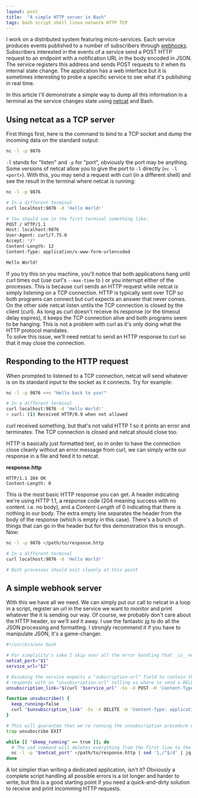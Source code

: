 ```yaml
---
layout: post
title:  "A simple HTTP server in Bash"
tags: bash script shell linux network HTTP TCP
---
```


I work on a distributed system featuring micro-services. Each service produces events published to a number of subscribers through [webhooks](https://en.wikipedia.org/wiki/Webhook). Subscribers interested in the events of a service send a POST HTTP request to an endpoint with a notification URL in the body encoded in JSON. The service registers this address and sends POST requests to it when its internal state change. The application has a web interface but it is sometimes interesting to probe a specific service to see what it's publishing in real time. 

In this article I'll demonstrate a simple way to dump all this information in a terminal as the service changes state using [netcat](https://en.wikipedia.org/wiki/Netcat) and Bash. 

## Using netcat as a TCP server

First things first, here is the command to bind to a TCP socket and dump the incoming data on the standard output: 
```bash
nc -l -p 9876
```
`-l` stands for "listen" and `-p` for "port", obviously the port may be anything. Some versions of netcat allow you to give the port to `-l` directly (`nc -l <port>`). With this, you may send a request with curl (in a different shell) and see the result in the terminal where netcat is running:

```bash
nc -l -p 9876

# In a different terminal
curl localhost:9876 -d 'Hello World!'

# You should see in the first terminal something like: 
POST / HTTP/1.1
Host: localhost:9876
User-Agent: curl/7.75.0
Accept: */*
Content-Length: 12
Content-Type: application/x-www-form-urlencoded

Hello World!
```

If you try this on you machine, you'll notice that both applications hang until curl times out (use curl's `--max-time` to ) or you interrupt either of the processes. This is because curl sends an HTTP request while netcat is simply listening on a TCP connection. HTTP is typically sent over TCP so both programs can connect but curl expects an answer that never comes. On the other side netcat listen untils the TCP connection is closed by the client (curl). As long as curl doesn't receive its response (or the timeout delay expires), it keeps the TCP connection alive and both programs seem to be hanging. This is not a problem with curl as it's only doing what the HTTP protocol mandates.  
To solve this issue, we'll need netcat to send an HTTP response to curl so that it may close the connection.

## Responding to the HTTP request

When prompted to listened to a TCP connection, netcat will send whatever is on its standard input to the socket as it connects. Try for example: 

```bash
nc -l -p 9876 <<< "Hello back to you!"

# In a different terminal
curl localhost:9876 -d 'Hello World!'
> curl: (1) Received HTTP/0.9 when not allowed
```

curl received something, but that's not valid HTTP 1 so it prints an error and terminates. The TCP connection is closed and netcat should close too.

HTTP is basically just formatted text, so in order to have the connection close cleanly without an error message from curl, we can simply write our response in a file and feed it to netcat.

**response.http**
```http
HTTP/1.1 204 OK
Content-Length: 0

```

This is the most basic HTTP response you can get. A header indicating we're using HTTP 1.1, a response code (204 meaning success with no content. i.e. no body), and a _Content-Length_ of 0 indicating that there is nothing in our body. The extra empty line separates the header from the body of the response (which is empty in this case). There's a bunch of things that can go in the header but for this demonstration this is enough.  
Now: 
```bash
nc -l -p 9876 </path/to/response.http

# In a different terminal
curl localhost:9876 -d 'Hello World!'

# Both processes should exit cleanly at this point
```

## A simple webhook server

With this we have all we need. We can simply put our call to netcat in a loop in a script, register an url in the service we want to monitor and print whatever the it is sending our way. Of course, we probably don't care about the HTTP header, so we'll _sed_ it away. I use the fantastic [jq](https://stedolan.github.io/jq/) to do all the JSON processing and formatting. I strongly recommend it if you have to manipulate JSON, it's a game-changer. 

```bash
#!/usr/bin/env bash

# For simplicity's sake I skip over all the error handling that _is_ necessary in such a script
netcat_port="$1"
service_url="$2"

# Assuming the service expects a "subscription-url" field to contain the address where to send its data and
# responds with an "unsubscription-url" telling us where to send a DELETE request to unsubscribe
unsubscription_link="$(curl "$service_url" -Ss -X POST -H 'Content-Type: application/json' -d '{"subscription-url": "localhost:'"$port"'"}' | jq '.["unsubscription-url"]')"

function unsubscribe() {
  keep_running=false
  curl "$unsubscription_link" -Ss -X DELETE -H 'Content-Type: application/json' 
}

# This will guarantee that we're running the unsubscription procedure when we hit Ctrl+C to exit the script
trap unsubscribe EXIT

while [[ "$keep_running" == true ]]; do 
  # The sed command will deletes everything from the first line to the first empty line, inclusive
  nc -l -p "$netcat_port" </path/to/response.http | sed '1,/^$/d' | jq '.' # process the events as needed here
done 
```

A lot simpler than writing a dedicated application, isn't it? Obviously a complete script handling all possible errors is a lot longer and harder to write, but this is a good starting point if you need a quick-and-dirty solution to receive and print incomming HTTP requests. 
